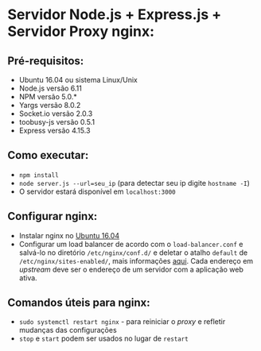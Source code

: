 # Servidor Node.js + Express.js + Servidor Proxy nginx:

## Pré-requisitos:
- Ubuntu 16.04 ou sistema Linux/Unix
- Node.js versão 6.11
- NPM versão 5.0.*
- Yargs versão 8.0.2
- Socket.io versão 2.0.3
- toobusy-js versão 0.5.1
- Express versão 4.15.3

## Como executar:
- `npm install`
- `node server.js --url=seu_ip` (para detectar seu ip digite `hostname -I`)
- O servidor estará disponível em `localhost:3000`

## Configurar nginx:
- Instalar nginx no [Ubuntu 16.04](https://www.digitalocean.com/community/tutorials/how-to-set-up-a-node-js-application-for-production-on-ubuntu-16-04)
- Configurar um load balancer de acordo com o `load-balancer.conf` e salvá-lo no diretório `/etc/nginx/conf.d/` e deletar o atalho `default` de `/etc/nginx/sites-enabled/`, mais informações [aqui](https://www.upcloud.com/support/how-to-set-up-load-balancing/). Cada endereço em *upstream* deve ser o endereço de um servidor com a aplicação web ativa.

## Comandos úteis para nginx:
- `sudo systemctl restart nginx` - para reiniciar o *proxy* e refletir mudanças das configurações
- `stop` e `start` podem ser usados no lugar de `restart`
